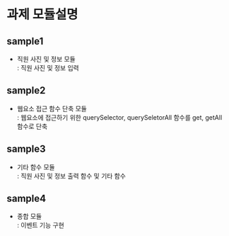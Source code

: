 # 과제 모듈설명

## sample1
- 직원 사진 및 정보 모듈<br>
: 직원 사진 및 정보 입력 

## sample2
- 웹요소 접근 함수 단축 모듈<br>
: 웹요소에 접근하기 위한 querySelector, querySeletorAll 함수를 get, getAll 함수로 단축

## sample3
- 기타 함수 모듈<br>
: 직원 사진 및 정보 출력 함수 및 기타 함수

## sample4
- 종합 모듈<br>
: 이벤트 기능 구현